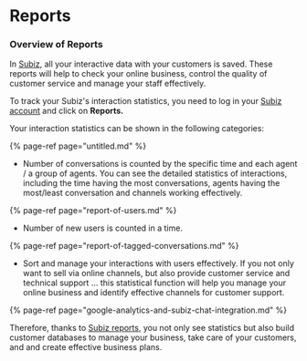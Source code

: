 # Reports

### Overview of Reports

In [Subiz](https://subiz.com/en%20), all your interactive data with your customers is saved. These reports will help to check your online business, control the quality of customer service and manage your staff effectively.  
  
To track your Subiz's interaction statistics, you need to log in your [Subiz account](https://app.subiz.com) and click on **Reports.**  
  
Your interaction statistics can be shown in the following categories:

{% page-ref page="untitled.md" %}

* Number of conversations is counted by the specific time and each agent / a group of agents. You can see the detailed statistics of interactions, including the time having the most conversations, agents having the most/least conversation and channels working effectively.

{% page-ref page="report-of-users.md" %}

* Number of new users is counted in a time.

{% page-ref page="report-of-tagged-conversations.md" %}

* Sort and manage your interactions with users effectively. If you not only want to  sell via online channels, but also provide customer service and technical support ... this statistical function will help you manage your online business and identify effective channels for customer support.

{% page-ref page="google-analytics-and-subiz-chat-integration.md" %}

Therefore, thanks to [Subiz reports](https://app.subiz.com/reports), you not only see statistics but also build customer databases to manage your business, take care of your customers, and and create effective business plans.



